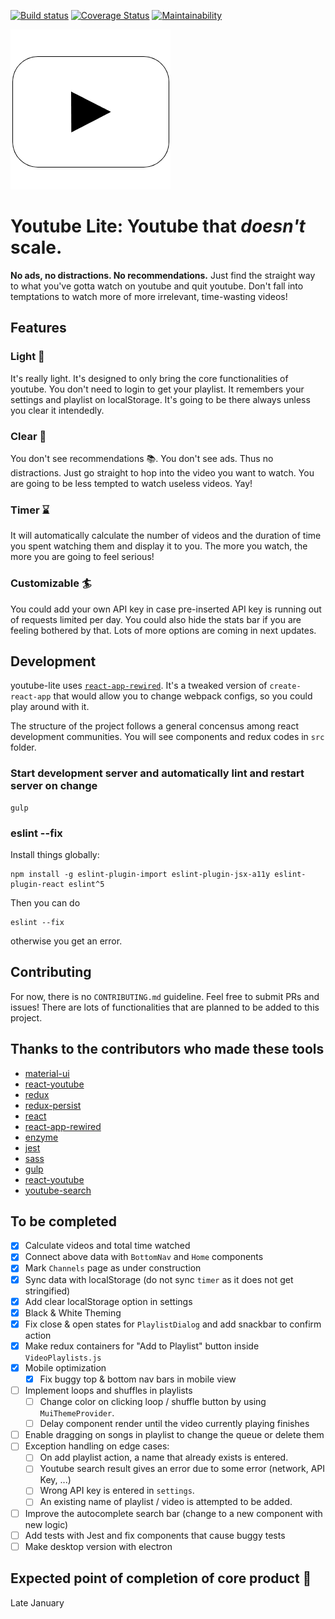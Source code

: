 [![Build status](https://travis-ci.org/9oelM/youtube-lite.svg?branch=master)](https://travis-ci.org/9oelM/youtube-lite)
[![Coverage Status](https://coveralls.io/repos/github/9oelM/Youtube-Lite/badge.svg?branch=master)](https://coveralls.io/github/9oelM/Youtube-Lite?branch=master)
[![Maintainability](https://api.codeclimate.com/v1/badges/4556af7c8e91ab9c3f37/maintainability)](https://codeclimate.com/github/9oelM/Youtube-Lite/maintainability)

![youtubel lite logo](./public/youtube-lite-logo-256.png)

# Youtube Lite: Youtube that _doesn't_ scale. 
**No ads, no distractions. No recommendations.** Just find the straight way to what you've gotta watch on youtube and quit youtube. Don't fall into temptations to watch more of more irrelevant, time-wasting videos!

## Features

### Light :balloon:
It's really light. It's designed to only bring the core functionalities of youtube. You don't need to login to get your playlist. It remembers your settings and playlist on localStorage. It's going to be there always unless you clear it intendedly.

### Clear :crystal_ball:
You don't see recommendations :books:. You don't see ads. Thus no distractions. Just go straight to hop into the video you want to watch. You are going to be less tempted to watch useless videos. Yay!

### Timer :hourglass:
It will automatically calculate the number of videos and the duration of time you spent watching them and display it to you. The more you watch, the more you are going to feel serious!

### Customizable :surfer:
You could add your own API key in case pre-inserted API key is running out of requests limited per day. You could also hide the stats bar if you are feeling  bothered by that. Lots of more options are coming in next updates.

## Development
youtube-lite uses [`react-app-rewired`](https://github.com/timarney/react-app-rewired). It's a tweaked version of `create-react-app` that would allow you to change webpack configs, so you could play around with it. 

The structure of the project follows a general concensus among react development communities. You will see components and redux codes in `src` folder. 

### Start development server and automatically lint and restart server on change
```
gulp
```

### eslint --fix
Install things globally:
```
npm install -g eslint-plugin-import eslint-plugin-jsx-a11y eslint-plugin-react eslint^5
```
Then you can do
```
eslint --fix
```
otherwise you get an error.

## Contributing 
For now, there is no `CONTRIBUTING.md` guideline. Feel free to submit PRs and issues! There are lots of functionalities that are planned to be added to this project. 

## Thanks to the contributors who made these tools
* [material-ui](https://github.com/mui-org/material-ui)
* [react-youtube](https://github.com/troybetz/react-youtube)
* [redux](https://github.com/reduxjs/redux)
* [redux-persist](https://github.com/rt2zz/redux-persist)
* [react](https://github.com/facebook/react)
* [react-app-rewired](https://github.com/timarney/react-app-rewired)
* [enzyme](https://github.com/airbnb/enzyme)
* [jest](https://github.com/facebook/jest)
* [sass](https://github.com/sass/sass)
* [gulp](https://github.com/gulpjs/gulp)
* [react-youtube](https://github.com/troybetz/react-youtube)
* [youtube-search](https://github.com/MaxGfeller/youtube-search)

## To be completed 
- [x] Calculate videos and total time watched
- [x] Connect above data with `BottomNav` and `Home` components
- [x] Mark `Channels` page as under construction
- [x] Sync data with localStorage (do not sync `timer` as it does not get stringified)
- [x] Add clear localStorage option in settings
- [x] Black & White Theming
- [x] Fix close & open states for `PlaylistDialog` and add snackbar to confirm action
- [x] Make redux containers for "Add to Playlist" button inside `VideoPlaylists.js`
- [x] Mobile optimization
    - [x] Fix buggy top & bottom nav bars in mobile view  
- [ ] Implement loops and shuffles in playlists
    - [ ] Change color on clicking loop / shuffle button by using `MuiThemeProvider`. 
    - [ ] Delay component render until the video currently playing finishes
- [ ] Enable dragging on songs in playlist to change the queue or delete them
- [ ] Exception handling on edge cases:
    - [ ] On add playlist action, a name that already exists is entered. 
    - [ ] Youtube search result gives an error due to some error (network, API Key, ...)
    - [ ] Wrong API key is entered in `settings`.
    - [ ] An existing name of playlist / video is attempted to be added.
- [ ] Improve the autocomplete search bar (change to a new component with new logic)
- [ ] Add tests with Jest and fix components that cause buggy tests
- [ ] Make desktop version with electron

## Expected point of completion of core product :calendar:
Late January
